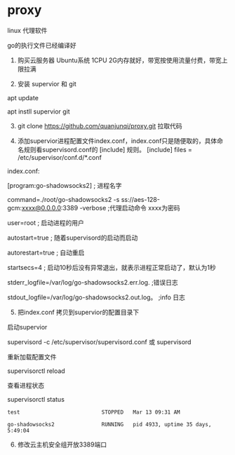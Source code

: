 # proxy
linux 代理软件

go的执行文件已经编译好

1. 购买云服务器  Ubuntu系统 1CPU 2G内存就好，带宽按使用流量付费，带宽上限拉满

2. 安装 supervior 和 git
  
  apt update
  
  apt instll supervior git
 
3.  git clone https://github.com/quanjunqi/proxy.git  拉取代码

4. 添加supervior进程配置文件index.conf，index.conf只是随便取的，具体命名规则看supervisord.conf的 [include] 规则。
    [include]
    files = /etc/supervisor/conf.d/*.conf

index.conf:

   [program:go-shadowsocks2] ; 进程名字
   
   command=./root/go-shadowsocks2 -s ss://aes-128-gcm:xxxx@0.0.0.0:3389 -verbose  ;代理启动命令 xxxx为密码
   
   user=root ; 启动进程的用户
   
   autostart=true                ; 随着supervisord的启动而启动
   
   autorestart=true              ; 自动重启
   
   startsecs=4                   ; 启动10秒后没有异常退出，就表示进程正常启动了，默认为1秒
   
   stderr_logfile=/var/log/go-shadowsocks2.err.log.  ;错误日志
   
   stdout_logfile=/var/log/go-shadowsocks2.out.log。 ;info 日志


5. 把index.conf 拷贝到supervior的配置目录下

  启动supervior
  
  supervisord -c /etc/supervisor/supervisord.conf   或  supervisord 

  重新加载配置文件
  
  supervisorctl reload
  
  查看进程状态
  
  supervisorctl status
  
    test                          STOPPED   Mar 13 09:31 AM
    
    go-shadowsocks2               RUNNING   pid 4933, uptime 35 days, 5:49:04
  
6. 修改云主机安全组开放3389端口





